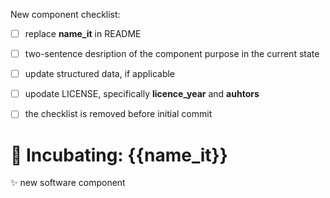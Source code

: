 New component checklist:
 - [ ] replace **name_it** in README
 - [ ] two-sentence desription of the component purpose in the current state
 - [ ] update structured data, if applicable
 - [ ] upodate LICENSE, specifically **licence_year** and **auhtors**
 - [ ] the checklist is removed before initial commit 


# :microscope: Incubating: {{name_it}}
:sparkles: new software component




